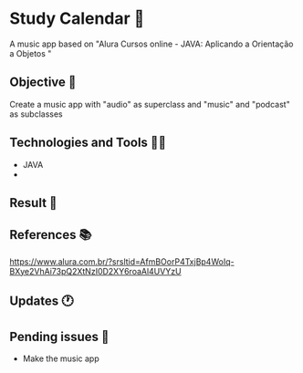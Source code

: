 # Study Calendar 🚩

A music app based on "Alura Cursos online - JAVA: Aplicando a Orientação a Objetos "

## Objective 📜

Create a music app with "audio" as superclass and "music" and "podcast" as subclasses 

## Technologies and Tools 👨‍💻

- JAVA
- 
## Result 🎁

## References 📚

https://www.alura.com.br/?srsltid=AfmBOorP4TxjBp4WoIq-BXye2VhAi73pQ2XtNzI0D2XY6roaAl4UVYzU

## Updates 🕐

## Pending issues 🚨

- Make the music app